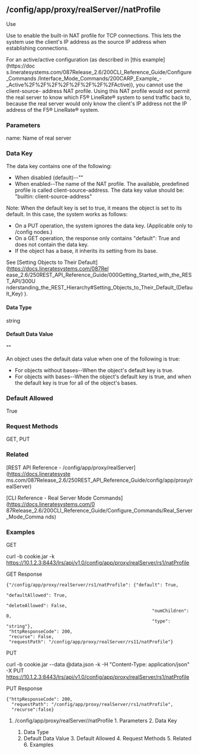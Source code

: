 ## /config/app/proxy/realServer/<name>/natProfile

Use

Use to enable the built-in NAT profile for TCP connections. This lets the
system use the client's IP address as the source IP address when establishing
connections.

For an active/active configuration (as described in [this example](https://doc
s.lineratesystems.com/087Release_2.6/200CLI_Reference_Guide/Configure_Commands
/Interface_Mode_Commands/200CARP_Example_-
_Active%2F%2F%2F%2F%2F%2F%2F%2FActive)), you cannot use the client-source-
address NAT profile. Using this NAT profile would not permit the real server
to know which F5® LineRate® system to send traffic back to, because the real
server would only know the client's IP address not the IP address of the F5®
LineRate® system.

### Parameters

name: Name of real server

### Data Key

The data key contains one of the following:

  * When disabled (default)--""
  * When enabled--The name of the NAT profile. The available, predefined profile is called client-source-address. The data key value should be:  
"builtin: client-source-address"

Note: When the default key is set to true, it means the object is set to its
default. In this case, the system works as follows:

  * On a PUT operation, the system ignores the data key. (Applicable only to /config nodes.)
  * On a GET operation, the response only contains "default": True and does not contain the data key.
  * If the object has a base, it inherits its setting from its base.

See [Setting Objects to Their Default](https://docs.lineratesystems.com/087Rel
ease_2.6/250REST_API_Reference_Guide/000Getting_Started_with_the_REST_API/300U
nderstanding_the_REST_Hierarchy#Setting_Objects_to_Their_Default_(Default_Key)
).

#### Data Type

string

#### Default Data Value

""

An object uses the default data value when one of the following is true:

  * For objects without bases--When the object's default key is true.
  * For objects with bases--When the object's default key is true, and when the default key is true for all of the object's bases.

### Default Allowed

True

### Request Methods

GET, PUT

### Related

[REST API Reference - /config/app/proxy/realServer](https://docs.lineratesyste
ms.com/087Release_2.6/250REST_API_Reference_Guide/config/app/proxy/realServer)

[CLI Reference - Real Server Mode Commands](https://docs.lineratesystems.com/0
87Release_2.6/200CLI_Reference_Guide/Configure_Commands/Real_Server_Mode_Comma
nds)

### Examples

GET

curl -b cookie.jar -k
https://10.1.2.3:8443/lrs/api/v1.0/config/app/proxy/realServer/rs1/natProfile

GET Response

    
    {"/config/app/proxy/realServer/rs1/natProfile": {"default": True,
                                                           "defaultAllowed": True,
                                                           "deleteAllowed": False,
                                                           "numChildren": 0,
                                                           "type": "string"},
     "httpResponseCode": 200,
     "recurse": False,
     "requestPath": "/config/app/proxy/realServer/rs11/natProfile"}
    

PUT

curl -b cookie.jar --data @data.json -k -H "Content-Type: application/json" -X
PUT
https://10.1.2.3:8443/lrs/api/v1.0/config/app/proxy/realServer/rs1/natProfile

PUT Response

    
    {"httpResponseCode": 200,
      "requestPath": "/config/app/proxy/realServer/rs1/natProfile",
      "recurse":false}

  1. /config/app/proxy/realServer/<name>/natProfile
    1. Parameters
    2. Data Key
      1. Data Type
      2. Default Data Value
    3. Default Allowed
    4. Request Methods
    5. Related
    6. Examples

